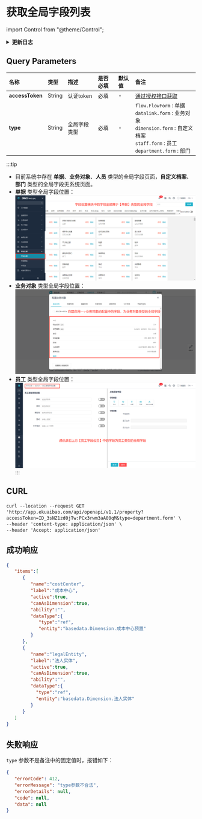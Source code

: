 # 获取全局字段列表

import Control from "@theme/Control";

<Control
method="GET"
url="/api/openapi/v1.1/property"
/>

<details>
  <summary><b>更新日志</b></summary>
  <div>
    <a href="https://docs.ekuaibao.com/docs/open-api/notice/update-log" target="_blank"><b>1.0.x  </b></a>&nbsp;&nbsp;&nbsp; -> 🐞 新增对 “<b>type</b>”（全局字段类型）的参数校验，非备注类型时，报错 ”<b>type参数不合法</b>“。<br/>
    <a href="https://docs.ekuaibao.com/docs/open-api/notice/update-log" target="_blank"><b>0.7.131</b></a> -> 🆕 新增了本接口。<br/>
  </div>
</details>

## Query Parameters

| 名称 | 类型 | 描述 | 是否必填 | 默认值 | 备注 |
| :--- | :--- | :--- | :--- |:--- | :--- |
| **accessToken** | String | 认证token  | 必填  | - | [通过授权接口获取](/docs/open-api/getting-started/auth) |
| **type**        | String | 全局字段类型 | 必填  | - | `flow.FlowForm` : 单据<br/>`datalink.form` : 业务对象<br/>`dimension.form` : 自定义档案<br/>`staff.form` : 员工<br/>`department.form` : 部门 | 

:::tip
 - 目前系统中存在 **单据**、**业务对象**、**人员** 类型的全局字段页面，**自定义档案**、**部门** 类型的全局字段无系统页面。
 - **单据** 类型全局字段位置：
   ![单据类型全局字段](images/单据类型全局字段.png)
 - **业务对象** 类型全局字段位置：
   ![业务对象类型全局字段](images/业务对象类型全局字段.png)
 - **员工** 类型全局字段位置：
   ![员工类型全局字段](images/员工类型全局字段.png)
:::

## CURL
```shell
curl --location --request GET 'http://app.ekuaibao.com/api/openapi/v1.1/property?accessToken=ID_3sNZ1zd0jTw:PCx3rwm3aA00qM&type=department.form' \
--header 'content-type: application/json' \
--header 'Accept: application/json'
```

## 成功响应
```json
{
   "items":[
      {
         "name":"costCenter",
         "label":"成本中心",
         "active":true,
         "canAsDimension":true,
         "ability":"",
         "dataType":{
            "type":"ref",
            "entity":"basedata.Dimension.成本中心预置"
         }
      },
      {
         "name":"legalEntity",
         "label":"法人实体",
         "active":true,
         "canAsDimension":true,
         "ability":"",
         "dataType":{
           "type":"ref",
           "entity":"basedata.Dimension.法人实体"
         }
      }
   ]
}
```

## 失败响应
`type` 参数不是备注中的固定值时，报错如下：
```json
{
   "errorCode": 412,
   "errorMessage": "type参数不合法",
   "errorDetails": null,
   "code": null,
   "data": null
}
```

